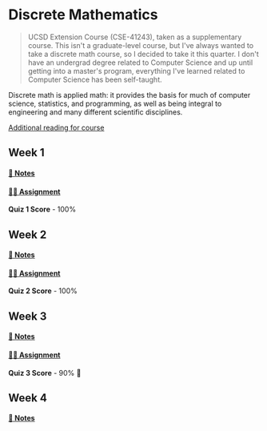 # Discrete Mathematics

> UCSD Extension Course (CSE-41243), taken as a supplementary course. This isn't a graduate-level course, but I've always wanted to take a discrete math course, so I decided to take it this quarter. I don't have an undergrad degree related to Computer Science and up until getting into a master's program, everything I've learned related to Computer Science has been self-taught.

Discrete math is applied math: it provides the basis for much of computer science, statistics, and programming, as well as being integral to engineering and many different scientific disciplines.

[Additional reading for course](https://cseweb.ucsd.edu//~gill/BWLectSite/)

## Week 1
#### [📓 Notes](week1-notes.md)
#### [✍🏻 Assignment](week1-assignment.md)

**Quiz 1 Score** - 100%

## Week 2
#### [📓 Notes](week2-notes.md)
#### [✍🏻 Assignment](week2-assignment.md)

**Quiz 2 Score** - 100%

## Week 3
#### [📓 Notes](week3-notes.md)
#### [✍🏻 Assignment](week3-assignment.md)

**Quiz 3 Score** - 90% 🥲

## Week 4
#### [📓 Notes](week4-notes.md)
